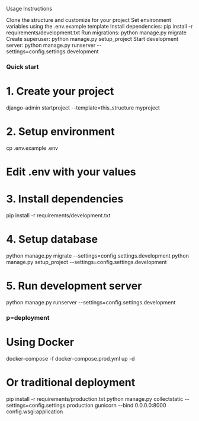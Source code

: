 Usage Instructions

Clone the structure and customize for your project
Set environment variables using the .env.example template
Install dependencies: pip install -r requirements/development.txt
Run migrations: python manage.py migrate
Create superuser: python manage.py setup_project
Start development server: python manage.py runserver --settings=config.settings.development

### Quick start
# 1. Create your project
django-admin startproject --template=this_structure myproject

# 2. Setup environment
cp .env.example .env
# Edit .env with your values

# 3. Install dependencies
pip install -r requirements/development.txt

# 4. Setup database
python manage.py migrate --settings=config.settings.development
python manage.py setup_project --settings=config.settings.development

# 5. Run development server
python manage.py runserver --settings=config.settings.development


### p=deployment
# Using Docker
docker-compose -f docker-compose.prod.yml up -d

# Or traditional deployment
pip install -r requirements/production.txt
python manage.py collectstatic --settings=config.settings.production
gunicorn --bind 0.0.0.0:8000 config.wsgi:application

